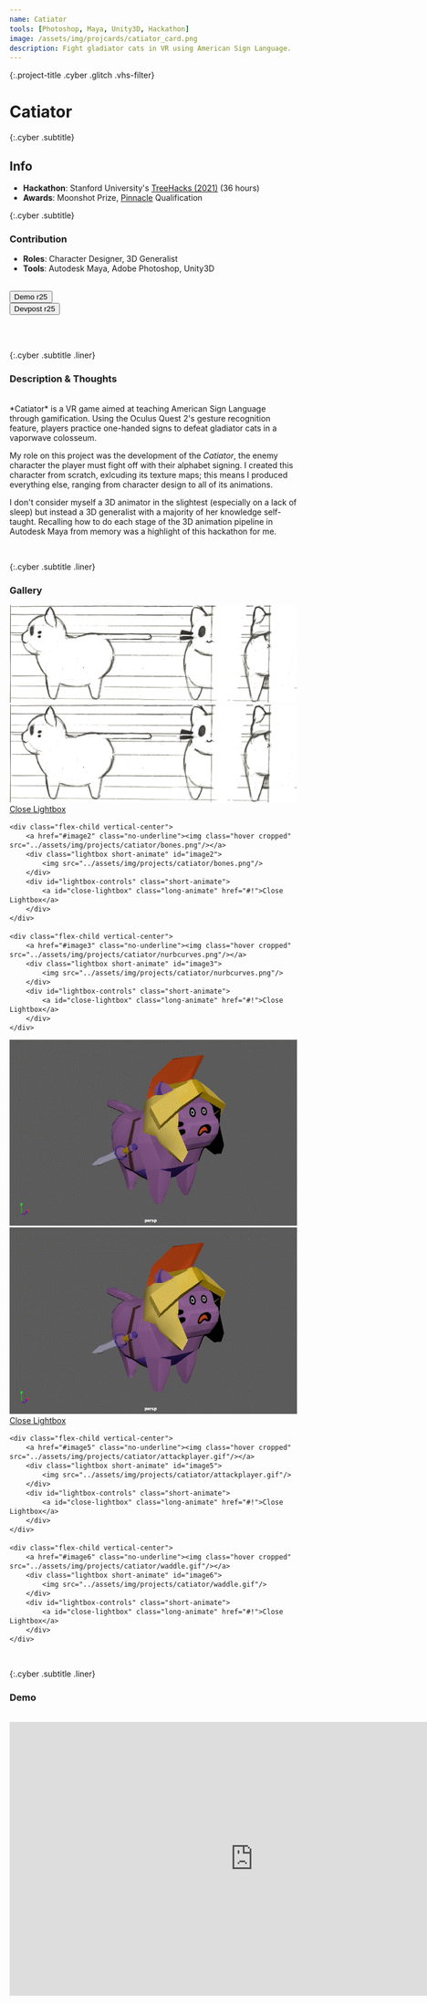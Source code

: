```yaml
---
name: Catiator
tools: [Photoshop, Maya, Unity3D, Hackathon]
image: /assets/img/projcards/catiator_card.png
description: Fight gladiator cats in VR using American Sign Language.
---
```

<link rel="stylesheet" href="../assets/css/mystyle.css">
<link rel="stylesheet" href="../assets/css/hoverimg.css">

{:.project-title .cyber .glitch .vhs-filter}
# Catiator

{:.cyber .subtitle}
## Info 
- **Hackathon**: Stanford University's [TreeHacks (2021)](https://devpost.com/software/catiator) (36 hours)
- **Awards**: Moonshot Prize, [Pinnacle](https://pinnacle.us.org/) Qualification

{:.cyber .subtitle}
### Contribution
- **Roles**: Character Designer, 3D Generalist
- **Tools**: Autodesk Maya, Adobe Photoshop, Unity3D

<br>

<div class="flex-container">
    <div class="flex-child vertical-center">
        <a class="no-underline" href="https://www.youtube.com/watch?v=_OPf_EpcgpE">
            <button class="btn">
            <span class="btn__content">Demo</span>
            <span class="btn__glitch"></span>
            <span class="btn__label">r25</span>
            </button>
        </a>
    </div>
    <div class="flex-child vertical-center">
        <a class="no-underline" href="https://devpost.com/software/catiator">
            <button class="btn">
            <span class="btn__content">Devpost</span>
            <span class="btn__glitch"></span>
            <span class="btn__label">r25</span>
            </button>
        </a>
    </div>
</div>

<br><br>

{:.cyber .subtitle .liner}
### Description & Thoughts
<br>
*Catiator* is a VR game aimed at teaching American Sign Language through gamification. Using the Oculus Quest 2's gesture recognition feature, players practice one-handed signs to defeat gladiator cats in a vaporwave colosseum.

My role on this project was the development of the *Catiator*, the enemy character the player must fight off with their alphabet signing. I created this character from scratch, exlcuding its texture maps; this means I produced everything else, ranging from character design to all of its animations.

I don't consider myself a 3D animator in the slightest (especially on a lack of sleep) but instead a 3D generalist with a majority of her knowledge self-taught. Recalling how to do each stage of the 3D animation pipeline in Autodesk Maya from memory was a highlight of this hackathon for me.

<br>

{:.cyber .subtitle .liner}
### Gallery

<div class="flex-container">
    <div class="flex-child vertical-center">
        <a href="#image1" class="no-underline"><img class="hover cropped" src="../assets/img/projects/catiator/turnaround.png"/></a>
        <div class="lightbox short-animate" id="image1">
            <img src="../assets/img/projects/catiator/turnaround.png"/>
        </div>
        <div id="lightbox-controls" class="short-animate">
            <a id="close-lightbox" class="long-animate" href="#!">Close Lightbox</a>
        </div>
    </div>

    <div class="flex-child vertical-center">
        <a href="#image2" class="no-underline"><img class="hover cropped" src="../assets/img/projects/catiator/bones.png"/></a>
        <div class="lightbox short-animate" id="image2">
            <img src="../assets/img/projects/catiator/bones.png"/>
        </div>
        <div id="lightbox-controls" class="short-animate">
            <a id="close-lightbox" class="long-animate" href="#!">Close Lightbox</a>
        </div>
    </div>

    <div class="flex-child vertical-center">
        <a href="#image3" class="no-underline"><img class="hover cropped" src="../assets/img/projects/catiator/nurbcurves.png"/></a>
        <div class="lightbox short-animate" id="image3">
            <img src="../assets/img/projects/catiator/nurbcurves.png"/>
        </div>
        <div id="lightbox-controls" class="short-animate">
            <a id="close-lightbox" class="long-animate" href="#!">Close Lightbox</a>
        </div>
    </div>
</div>

<div class="flex-container">
    <div class="flex-child vertical-center">
        <a href="#image4" class="no-underline"><img class="hover cropped" src="../assets/img/projects/catiator/defeated.gif"/></a>
        <div class="lightbox short-animate" id="image4">
            <img src="../assets/img/projects/catiator/defeated.gif"/>
        </div>
        <div id="lightbox-controls" class="short-animate">
            <a id="close-lightbox" class="long-animate" href="#!">Close Lightbox</a>
        </div>
    </div>

    <div class="flex-child vertical-center">
        <a href="#image5" class="no-underline"><img class="hover cropped" src="../assets/img/projects/catiator/attackplayer.gif"/></a>
        <div class="lightbox short-animate" id="image5">
            <img src="../assets/img/projects/catiator/attackplayer.gif"/>
        </div>
        <div id="lightbox-controls" class="short-animate">
            <a id="close-lightbox" class="long-animate" href="#!">Close Lightbox</a>
        </div>
    </div>

    <div class="flex-child vertical-center">
        <a href="#image6" class="no-underline"><img class="hover cropped" src="../assets/img/projects/catiator/waddle.gif"/></a>
        <div class="lightbox short-animate" id="image6">
            <img src="../assets/img/projects/catiator/waddle.gif"/>
        </div>
        <div id="lightbox-controls" class="short-animate">
            <a id="close-lightbox" class="long-animate" href="#!">Close Lightbox</a>
        </div>
    </div> 
</div>

<br>

{:.cyber .subtitle .liner}
### Demo
<br>
<div class="flex-container">
    <div class="flex-child vertical-center">
        <iframe width="854" height="480" src="https://www.youtube.com/embed/_OPf_EpcgpE" title="YouTube video player" frameborder="0" allow="accelerometer; autoplay; clipboard-write; encrypted-media; gyroscope; picture-in-picture" allowfullscreen></iframe>
    </div>
</div>